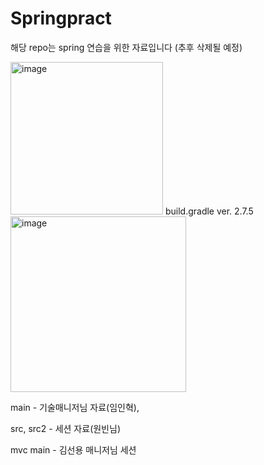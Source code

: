 # Springpract

해당 repo는 spring 연습을 위한 자료입니다
(추후 삭제될 예정) 

<img width="244" alt="image" src="https://user-images.githubusercontent.com/124007041/221676797-cd4620cf-beca-4460-87e8-cdf1db81a035.png">
build.gradle ver. 2.7.5

<img width="281" alt="image" src="https://user-images.githubusercontent.com/124007041/222832875-de0ed0b5-da82-48fd-bb10-e1468194d676.png">


<p></p>

main - 기술매니저님 자료(임인혁), 

src, src2 - 세션 자료(원빈님)


mvc main - 김선용 매니저님 세션
